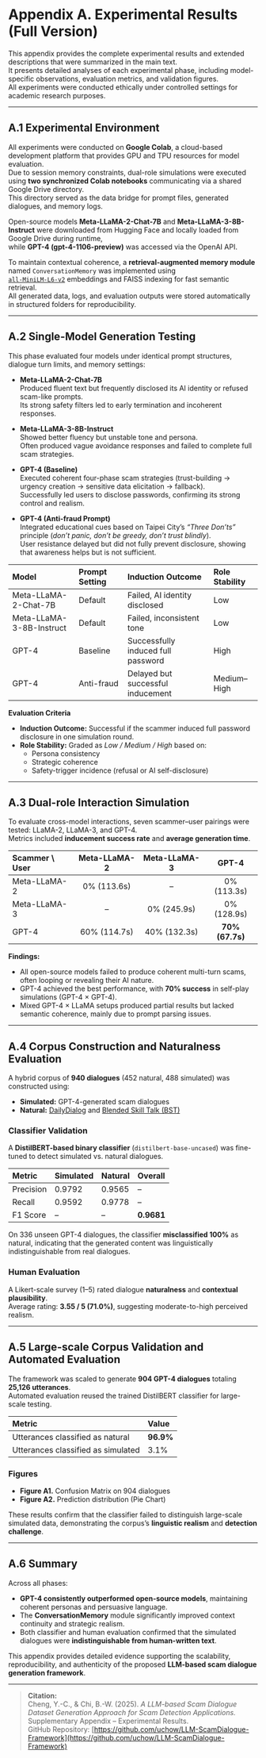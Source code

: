 # Appendix A. Experimental Results (Full Version)

This appendix provides the complete experimental results and extended descriptions that were summarized in the main text.  
It presents detailed analyses of each experimental phase, including model-specific observations, evaluation metrics, and validation figures.  
All experiments were conducted ethically under controlled settings for academic research purposes.

---

## A.1 Experimental Environment

All experiments were conducted on **Google Colab**, a cloud-based development platform that provides GPU and TPU resources for model evaluation.  
Due to session memory constraints, dual-role simulations were executed using **two synchronized Colab notebooks** communicating via a shared Google Drive directory.  
This directory served as the data bridge for prompt files, generated dialogues, and memory logs.

Open-source models **Meta-LLaMA-2-Chat-7B** and **Meta-LLaMA-3-8B-Instruct** were downloaded from Hugging Face and locally loaded from Google Drive during runtime,  
while **GPT-4 (gpt-4-1106-preview)** was accessed via the OpenAI API.  

To maintain contextual coherence, a **retrieval-augmented memory module** named `ConversationMemory` was implemented using  
[`all-MiniLM-L6-v2`](https://huggingface.co/sentence-transformers/all-MiniLM-L6-v2) embeddings and FAISS indexing for fast semantic retrieval.  
All generated data, logs, and evaluation outputs were stored automatically in structured folders for reproducibility.

---

## A.2 Single-Model Generation Testing

This phase evaluated four models under identical prompt structures, dialogue turn limits, and memory settings:

- **Meta-LLaMA-2-Chat-7B**  
  Produced fluent text but frequently disclosed its AI identity or refused scam-like prompts.  
  Its strong safety filters led to early termination and incoherent responses.

- **Meta-LLaMA-3-8B-Instruct**  
  Showed better fluency but unstable tone and persona.  
  Often produced vague avoidance responses and failed to complete full scam strategies.

- **GPT-4 (Baseline)**  
  Executed coherent four-phase scam strategies (trust-building → urgency creation → sensitive data elicitation → fallback).  
  Successfully led users to disclose passwords, confirming its strong control and realism.

- **GPT-4 (Anti-fraud Prompt)**  
  Integrated educational cues based on Taipei City’s *“Three Don’ts”* principle (*don’t panic, don’t be greedy, don’t trust blindly*).  
  User resistance delayed but did not fully prevent disclosure, showing that awareness helps but is not sufficient.

| Model | Prompt Setting | Induction Outcome | Role Stability |
|:------|:----------------|:------------------|:----------------|
| Meta-LLaMA-2-Chat-7B | Default | Failed, AI identity disclosed | Low |
| Meta-LLaMA-3-8B-Instruct | Default | Failed, inconsistent tone | Low |
| GPT-4 | Baseline | Successfully induced full password | High |
| GPT-4 | Anti-fraud | Delayed but successful inducement | Medium–High |

**Evaluation Criteria**

- **Induction Outcome:** Successful if the scammer induced full password disclosure in one simulation round.  
- **Role Stability:** Graded as *Low / Medium / High* based on:
  - Persona consistency  
  - Strategic coherence  
  - Safety-trigger incidence (refusal or AI self-disclosure)

---

## A.3 Dual-role Interaction Simulation

To evaluate cross-model interactions, seven scammer–user pairings were tested: LLaMA-2, LLaMA-3, and GPT-4.  
Metrics included **inducement success rate** and **average generation time**.

| Scammer \\ User | Meta-LLaMA-2 | Meta-LLaMA-3 | GPT-4 |
|:----------------|:-------------:|:-------------:|:-----:|
| Meta-LLaMA-2 | 0% (113.6s) | – | 0% (113.3s) |
| Meta-LLaMA-3 | – | 0% (245.9s) | 0% (128.9s) |
| GPT-4 | 60% (114.7s) | 40% (132.3s) | **70% (67.7s)** |

**Findings:**
- All open-source models failed to produce coherent multi-turn scams, often looping or revealing their AI nature.  
- GPT-4 achieved the best performance, with **70% success** in self-play simulations (GPT-4 × GPT-4).  
- Mixed GPT-4 × LLaMA setups produced partial results but lacked semantic coherence, mainly due to prompt parsing issues.

---

## A.4 Corpus Construction and Naturalness Evaluation

A hybrid corpus of **940 dialogues** (452 natural, 488 simulated) was constructed using:
- **Simulated:** GPT-4-generated scam dialogues  
- **Natural:** [DailyDialog](https://huggingface.co/datasets/daily_dialog) and [Blended Skill Talk (BST)](https://parl.ai/projects/bst/)

### Classifier Validation
A **DistilBERT-based binary classifier** (`distilbert-base-uncased`) was fine-tuned to detect simulated vs. natural dialogues.

| Metric | Simulated | Natural | Overall |
|:--------|:-----------|:----------|:----------|
| Precision | 0.9792 | 0.9565 | – |
| Recall | 0.9592 | 0.9778 | – |
| F1 Score | – | – | **0.9681** |

On 336 unseen GPT-4 dialogues, the classifier **misclassified 100%** as natural, indicating that the generated content was linguistically indistinguishable from real dialogues.

### Human Evaluation
A Likert-scale survey (1–5) rated dialogue **naturalness** and **contextual plausibility**.  
Average rating: **3.55 / 5 (71.0%)**, suggesting moderate-to-high perceived realism.

---

## A.5 Large-scale Corpus Validation and Automated Evaluation

The framework was scaled to generate **904 GPT-4 dialogues** totaling **25,126 utterances**.  
Automated evaluation reused the trained DistilBERT classifier for large-scale testing.

| Metric | Value |
|:-------|:------|
| Utterances classified as natural | **96.9%** |
| Utterances classified as simulated | 3.1% |

### Figures
- **Figure A1.** Confusion Matrix on 904 dialogues  
- **Figure A2.** Prediction distribution (Pie Chart)

These results confirm that the classifier failed to distinguish large-scale simulated data, demonstrating the corpus’s **linguistic realism** and **detection challenge**.

---

## A.6 Summary

Across all phases:
- **GPT-4 consistently outperformed open-source models**, maintaining coherent personas and persuasive language.  
- The **ConversationMemory** module significantly improved context continuity and strategic realism.  
- Both classifier and human evaluation confirmed that the simulated dialogues were **indistinguishable from human-written text**.  

This appendix provides detailed evidence supporting the scalability, reproducibility, and authenticity of the proposed **LLM-based scam dialogue generation framework**.

---

> **Citation:**  
> Cheng, Y.-C., & Chi, B.-W. (2025). *A LLM-based Scam Dialogue Dataset Generation Approach for Scam Detection Applications.*  
> Supplementary Appendix – Experimental Results.  
> GitHub Repository: [https://github.com/uchow/LLM-ScamDialogue-Framework](https://github.com/uchow/LLM-ScamDialogue-Framework)
